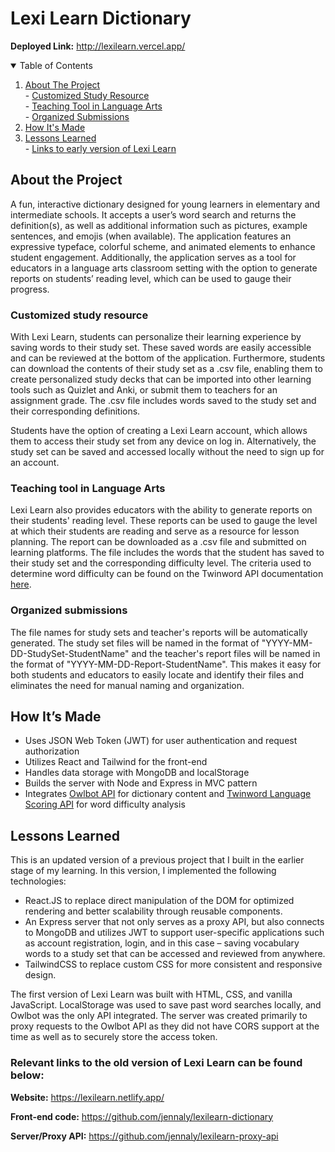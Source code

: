 # Lexi Learn Dictionary
**Deployed Link:** http://lexilearn.vercel.app/

<details open="open">
  <summary>Table of Contents</summary>
  <ol>
    <li><a href="#about-the-project"> About The Project</a></li>
     - <a href="#customized-study-resource"> Customized Study Resource</a><br />
     - <a href="#teaching-tool-in-language-arts">Teaching Tool in Language Arts</a><br />
     - <a href="#organized-submissions"> Organized Submissions</a>
    <li><a href="#how-its-made"> How It's Made</a></li>
    <li><a href="#lessons-learned"> Lessons Learned</a></li>
    - <a href="#customized-study-resource"> Links to early version of Lexi Learn</a>
  </ol>
</details>


## About the Project
A fun, interactive dictionary designed for young learners in elementary and intermediate schools. It accepts a user’s word search and returns the definition(s), as well as additional information such as pictures, example sentences, and emojis (when available). The application features an expressive typeface, colorful scheme, and animated elements to enhance student engagement. 
Additionally, the application serves as a tool for educators in a language arts classroom setting with the option to generate reports on students’ reading level, which can be used to gauge their progress.

### Customized study resource
With Lexi Learn, students can personalize their learning experience by saving words to their study set. These saved words are easily accessible and can be reviewed at the bottom of the application. Furthermore, students can download the contents of their study set as a .csv file, enabling them to create personalized study decks that can be imported into other learning tools such as Quizlet and Anki, or submit them to teachers for an assignment grade. The .csv file includes words saved to the study set and their corresponding definitions.

Students have the option of creating a Lexi Learn account, which allows them to access their study set from any device on log in. Alternatively, the study set can be saved and accessed locally without the need to sign up for an account.

### Teaching tool in Language Arts
Lexi Learn also provides educators with the ability to generate reports on their students' reading level. These reports can be used to gauge the level at which their students are reading and serve as a resource for lesson planning. The report can be downloaded as a .csv file and submitted on learning platforms. The file includes the words that the student has saved to their study set and the corresponding difficulty level. The criteria used to determine word difficulty can be found on the Twinword API documentation [here](https://www.twinword.com/blog/how-to-check-english-word-difficulty/).

### Organized submissions
The file names for study sets and teacher's reports will be automatically generated. The study set files will be named in the format of "YYYY-MM-DD-StudySet-StudentName" and the teacher's report files will be named in the format of "YYYY-MM-DD-Report-StudentName". This makes it easy for both students and educators to easily locate and identify their files and eliminates the need for manual naming and organization.

## How It’s Made

- Uses JSON Web Token (JWT) for user authentication and request authorization
- Utilizes React and Tailwind for the front-end
- Handles data storage with MongoDB and localStorage
- Builds the server with Node and Express in MVC pattern
-	Integrates [Owlbot API](https://owlbot.info/) for dictionary content and [Twinword Language Scoring API](https://www.twinword.com/api/language-scoring.php) for word difficulty analysis

## Lessons Learned
This is an updated version of a previous project that I built in the earlier stage of my learning. In this version, I implemented the following technologies:

-	React.JS to replace direct manipulation of the DOM for optimized rendering and better scalability through reusable components.
-	An Express server that not only serves as a proxy API, but also connects to MongoDB and utilizes JWT to support user-specific applications such as account registration, login, and in this case – saving vocabulary words to a study set that can be accessed and reviewed from anywhere. 
-	TailwindCSS to replace custom CSS for more consistent and responsive design.

The first version of Lexi Learn was built with HTML, CSS, and vanilla JavaScript. LocalStorage was used to save past word searches locally, and Owlbot was the only API integrated. The server was created primarily to proxy requests to the Owlbot API as they did not have CORS support at the time as well as to securely store the access token.


### Relevant links to the old version of Lexi Learn can be found below:

**Website:** https://lexilearn.netlify.app/

**Front-end code:**  https://github.com/jennaly/lexilearn-dictionary

**Server/Proxy API:** https://github.com/jennaly/lexilearn-proxy-api


